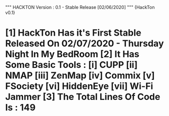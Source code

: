 """
HACKTON Version : 0.1 - Stable Release [02/06/2020]
"""
{HackTon v0.1}

[1] HackTon Has it's First Stable Released On 02/07/2020 - Thursday Night In My BedRoom
[2] It Has Some Basic Tools :
 [i]   CUPP
 [ii]  NMAP
 [iii] ZenMap
 [iv]  Commix
 [v]   FSociety
 [vi]  HiddenEye
 [vii] Wi-Fi Jammer
[3] The Total Lines Of Code Is : 149
====================================================================================================================================
